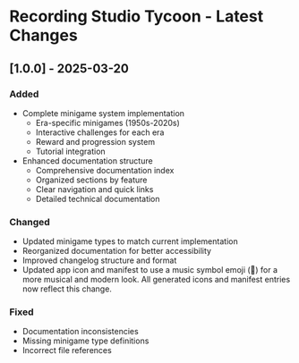 # Recording Studio Tycoon - Latest Changes

## [1.0.0] - 2025-03-20

### Added
- Complete minigame system implementation
  - Era-specific minigames (1950s-2020s)
  - Interactive challenges for each era
  - Reward and progression system
  - Tutorial integration
- Enhanced documentation structure
  - Comprehensive documentation index
  - Organized sections by feature
  - Clear navigation and quick links
  - Detailed technical documentation

### Changed
- Updated minigame types to match current implementation
- Reorganized documentation for better accessibility
- Improved changelog structure and format
- Updated app icon and manifest to use a music symbol emoji (🎵) for a more musical and modern look. All generated icons and manifest entries now reflect this change.

### Fixed
- Documentation inconsistencies
- Missing minigame type definitions
- Incorrect file references 